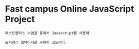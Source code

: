 # Fast campus Online JavaScript Project



```
패스트캠퍼스 수업을 통해서 Javascript를 사용해

도서관리 웹페이지를 구현한 코드이다.

```
